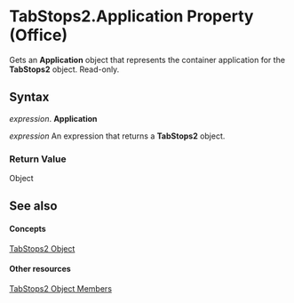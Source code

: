 
# TabStops2.Application Property (Office)

Gets an  **Application** object that represents the container application for the **TabStops2** object. Read-only.


## Syntax

 _expression_. **Application**

 _expression_ An expression that returns a **TabStops2** object.


### Return Value

Object


## See also


#### Concepts


[TabStops2 Object](1d1d8054-19eb-cd65-f37d-36e93e7fc347.md)
#### Other resources


[TabStops2 Object Members](90c91c91-96eb-91d1-90f8-f41d2a6d2dd7.md)
